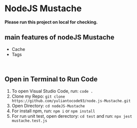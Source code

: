 # NodeJS Mustache

**Please run this project on local for checking.**

## main features of nodeJS Mustache

- Cache
- Tags

<br />

## Open in Terminal to Run Code

1.  To open Visual Studio Code, run: `code .`
2.  Clone my Repo: `git clone https://github.com/yuliantocode93/node.js-Mustache.git`
3.  Open Directory: `cd nodeJS-Mustache`
4.  For install npm, run: `npm i` or `npm install`
5.  For run unit test, open derectory: `cd test` and run: `npx jest mustache.test.js`
